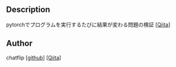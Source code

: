 ## Description 
pytorchでプログラムを実行するたびに結果が変わる問題の検証
[[Qiita](https://qiita.com/chat-flip)] 


## Author
chatflip
[[github](https://github.com/chatflip)]
[[Qiita](https://qiita.com/chat-flip)]  
